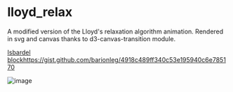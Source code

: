 # lloyd_relax

A modified version of the Lloyd's relaxation algorithm animation. Rendered in svg and canvas thanks to d3-canvas-transition module.

[Isbardel block](https://gist.github.com/barionleg/4918c489ff340c53e195940c6e785170)https://gist.github.com/barionleg/4918c489ff340c53e195940c6e785170

![image](https://raw.githubusercontent.com/barionleg/lloyd_relax/main/preview.png)

